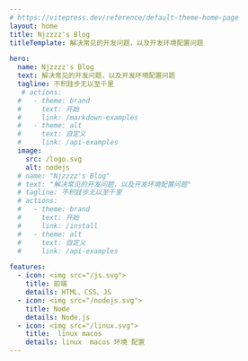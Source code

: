```yaml
---
# https://vitepress.dev/reference/default-theme-home-page
layout: home
title: Njzzzz's Blog
titleTemplate: 解决常见的开发问题，以及开发环境配置问题

hero:
  name: Njzzzz's Blog
  text: 解决常见的开发问题，以及开发环境配置问题
  tagline: 不积跬步无以至千里
   # actions:
  #   - theme: brand
  #     text: 开始
  #     link: /markdown-examples
  #   - theme: alt
  #     text: 自定义
  #     link: /api-examples
  image:
    src: /logo.svg
    alt: nodejs
  # name: "Njzzzz's Blog"
  # text: "解决常见的开发问题，以及开发环境配置问题"
  # tagline: 不积跬步无以至千里
  # actions:
  #   - theme: brand
  #     text: 开始
  #     link: /install
  #   - theme: alt
  #     text: 自定义
  #     link: /api-examples

features:
  - icon: <img src="/js.svg">
    title: 前端
    details: HTML、CSS、JS
  - icon: <img src="/nodejs.svg">
    title: Node
    details: Node.js
  - icon: <img src="/linux.svg">
    title:  linux macos
    details: linux  macos 环境 配置
---
```

<style>
:root {
  --vp-home-hero-name-color: transparent;
  --vp-home-hero-name-background: -webkit-linear-gradient(120deg, #bd34fe 30%, #41d1ff);

}

</style>
